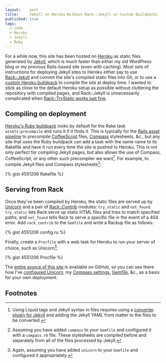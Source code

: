 ```yaml
---
layout:    post
title:     Jekyll on Heroku Without Rack::Jekyll or Custom Buildpacks
published: true
tags:
  - code
  - Heroku
  - Jekyll
  - Ruby
---
```


For a while now, this site has been hosted on [Heroku][] as static files
generated by [Jekyll][], which is much faster than either my old
WordPress blog or my previous Rails-based site (even with caching). Most
sets of instructions for deploying Jekyll sites to Heroku either say to
use [Rack::Jekyll][] and commit the site's compiled static files into
Git, or to use a [custom Heroku buildpack][] to compile the site at
deploy time. I wanted to stick as close to the default Heroku setup as
possible without cluttering the repository with compiled pages, and
Rack::Jekyll is unnecessarily complicated when [Rack::TryStatic works
just fine][].

## Compiling on deployment

[Heroku's Ruby buildpack][] looks by default for the Rake task
`assets:precompile` and runs it if it finds it. This is typically for
the [Rails asset pipeline][] to precompile [CoffeeScript][] files,
[Compass][] stylesheets, &c., but any site that uses the Ruby buildpack
can add a task with the same name to its Rakefile and have it run every
time the site is pushed to Heroku. This is not only perfect for
compiling Jekyll pages, but also allows the use of Compass,
CoffeeScript, or any other such precompiler we want[^precompilers]. For
example, to compile Jekyll files and Compass stylesheets[^compass]:

{% gist 4551206 Rakefile %} 

## Serving from Rack

Once they've been compiled by Heroku, the static files are served up by
[Unicorn][] and a pair of [Rack::Contrib][] modules: `try_static` and
`not_found`. `try_static` lets Rack serve up static HTML files and
tries to match specified paths, and `not_found` tells Rack to serve a
specific file in the event of a 404 error. Add `rack_contrib` to the
`Gemfile` and write a Rackup file as follows:

{% gist 4551206 config.ru %}

Finally, create a `Procfile` with a web task for Heroku to run your
server of choice, such as Unicorn[^unicorn]:

{% gist 4551206 Procfile %}

The [entire source of this site][] is available on GitHub, so you can
see there how I've [configured Unicorn][], my [Compass settings][],
[Gemfile][], &c., as a basis for your own deployment.

## Footnotes

[^precompilers]: Using Liquid tags and Jekyll syntax in files requires
    using a [converter plugin for Jekyll][] and adding the Jekyll YAML
    front matter to the files to be converted.

[^compass]: Assuming you have added `compass` to your `Gemfile` and
    configured it with a `compass.rb` file. These stylesheets are
    compiled before and separately from all of the files processed by
    Jekyll.

[^unicorn]: Again, assuming you have added `unicorn` to your `Gemfile`
    and configured it appropriately.

[Heroku]: http://www.heroku.com/
[Jekyll]: http://jekyllrb.com/
[Rack::Jekyll]: https://github.com/adaoraul/rack-jekyll
[custom Heroku buildpack]: https://github.com/mattmanning/heroku-buildpack-ruby-jekyll
[Rack::TryStatic works just fine]: http://mwmanning.com/2011/12/04/Jekyll-on-Heroku-Part-2.html
[Heroku's Ruby buildpack]: https://github.com/heroku/heroku-buildpack-ruby/blob/master/lib/language_pack/ruby.rb#L573
[Rails asset pipeline]: http://guides.rubyonrails.org/asset_pipeline.html
[CoffeeScript]: http://coffeescript.org/
[Compass]: http://compass-style.org/
[Unicorn]: http://unicorn.bogomips.org/
[Rack::Contrib]: https://github.com/rack/rack-contrib
[entire source of this site]: https://github.com/jbhannah/jbhannah.net
[configured Unicorn]: https://github.com/jbhannah/jbhannah.net/blob/master/unicorn.rb
[Compass settings]: https://github.com/jbhannah/jbhannah.net/blob/master/compass.rb
[Gemfile]: https://github.com/jbhannah/jbhannah.net/blob/master/Gemfile
[converter plugin for Jekyll]: https://github.com/mojombo/jekyll/wiki/Plugins
